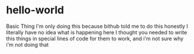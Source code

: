 # hello-world
Basic Thing
I'm only doing this because bithub told me to do this honestly
I literally have no idea what is happening here
I thought you needed to write this things in special lines of code for them to work, and i'm not sure why i'm not doing that
